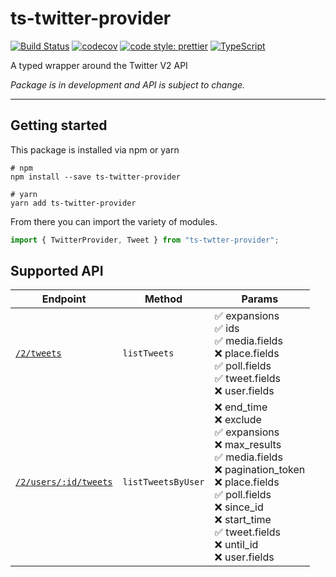 # ts-twitter-provider

[![Build Status](https://travis-ci.org/brandongregoryscott/ts-twitter-provider.svg?branch=main)](https://travis-ci.org/brandongregoryscott/ts-twitter-provider)
[![codecov](https://codecov.io/gh/brandongregoryscott/ts-twitter-provider/branch/main/graph/badge.svg)](https://codecov.io/gh/brandongregoryscott/ts-twitter-provider)
[![code style: prettier](https://img.shields.io/badge/code_style-prettier-ff69b4.svg?style=flat-square)](https://github.com/prettier/prettier)
[![TypeScript](https://img.shields.io/badge/%3C%2F%3E-TypeScript-%230074c1.svg)](http://www.typescriptlang.org/)

A typed wrapper around the Twitter V2 API

_Package is in development and API is subject to change._

---

## Getting started

This package is installed via npm or yarn

```shell
# npm
npm install --save ts-twitter-provider

# yarn
yarn add ts-twitter-provider
```

From there you can import the variety of modules.

```typescript
import { TwitterProvider, Tweet } from "ts-twtter-provider";
```

## Supported API

| Endpoint                                                                                                                      | Method             | Params                                                                                                                                                                                                                                                                    |
| ----------------------------------------------------------------------------------------------------------------------------- | ------------------ | ------------------------------------------------------------------------------------------------------------------------------------------------------------------------------------------------------------------------------------------------------------------------- |
| [`/2/tweets`](https://developer.twitter.com/en/docs/twitter-api/tweets/lookup/api-reference/get-tweets)                       | `listTweets`       | ✅ expansions <br/> ✅ ids <br/> ✅ media.fields <br/> ❌ place.fields <br/> ✅ poll.fields <br/> ✅ tweet.fields <br/> ❌ user.fields                                                                                                                                    |
| [`/2/users/:id/tweets`](https://developer.twitter.com/en/docs/twitter-api/tweets/timelines/api-reference/get-users-id-tweets) | `listTweetsByUser` | ❌ end_time<br /> ❌ exclude<br /> ✅ expansions<br /> ❌ max_results<br /> ✅ media.fields<br /> ❌ pagination_token<br /> ❌ place.fields<br /> ✅ poll.fields<br /> ❌ since_id<br /> ❌ start_time<br /> ✅ tweet.fields<br /> ❌ until_id<br /> ❌ user.fields<br /> |
